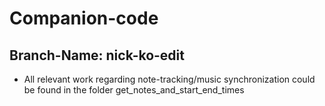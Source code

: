 # Companion-code

## Branch-Name: nick-ko-edit
* All relevant work regarding note-tracking/music synchronization could be found in the folder get_notes_and_start_end_times
